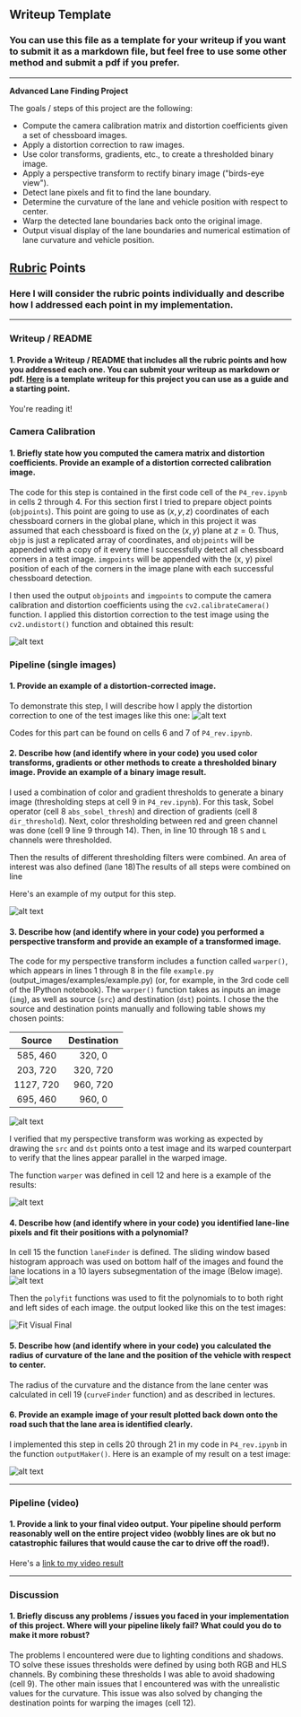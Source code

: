## Writeup Template

### You can use this file as a template for your writeup if you want to submit it as a markdown file, but feel free to use some other method and submit a pdf if you prefer.

---

**Advanced Lane Finding Project**

The goals / steps of this project are the following:

* Compute the camera calibration matrix and distortion coefficients given a set of chessboard images.
* Apply a distortion correction to raw images.
* Use color transforms, gradients, etc., to create a thresholded binary image.
* Apply a perspective transform to rectify binary image ("birds-eye view").
* Detect lane pixels and fit to find the lane boundary.
* Determine the curvature of the lane and vehicle position with respect to center.
* Warp the detected lane boundaries back onto the original image.
* Output visual display of the lane boundaries and numerical estimation of lane curvature and vehicle position.

[//]: # (Image References)

[image1]: ./Screenshot2018-09-1309.53.png "Undistorted"
[image2]: ./Screenshot2018-09-1310.11.png "Road Transformed"
[image3]: ./Screenshot2018-09-135.38.png "Binary Example"
[image4]: ./Screenshot2018-09-1316.png "Warp Example"
[image41]: ./Screenshot2018-09-1316.51.png "Binary warped"
[image5]: ./Screenshot2018-09-1317.49.png "Fit Visual"
[image51]: ./Screenshot2018-09-1411.12.png "Fit Visual Final"
[image6]: ./Screenshot2018-09-1421.35.53.png "Output"
[video1]: ./project_video.mp4 "Video"

## [Rubric](https://review.udacity.com/#!/rubrics/571/view) Points

### Here I will consider the rubric points individually and describe how I addressed each point in my implementation.  

---

### Writeup / README

#### 1. Provide a Writeup / README that includes all the rubric points and how you addressed each one.  You can submit your writeup as markdown or pdf.  [Here](https://github.com/udacity/CarND-Advanced-Lane-Lines/blob/master/writeup_template.md) is a template writeup for this project you can use as a guide and a starting point.  

You're reading it!

### Camera Calibration

#### 1. Briefly state how you computed the camera matrix and distortion coefficients. Provide an example of a distortion corrected calibration image.

The code for this step is contained in the first code cell of the `P4_rev.ipynb` in cells 2 through 4. 
For this section first I tried to prepare object points (`objpoints`). This point are going to use as $(x,y,z)$ coordinates of each chessboard corners in the global plane, which in this project it was assumed that each chessboard is fixed on the $(x,y)$ plane at $z=0$. Thus, `objp` is just a replicated array of coordinates, and `objpoints` will be appended with a copy of it every time I successfully detect all chessboard corners in a test image.  `imgpoints` will be appended with the (x, y) pixel position of each of the corners in the image plane with each successful chessboard detection.  

I then used the output `objpoints` and `imgpoints` to compute the camera calibration and distortion coefficients using the `cv2.calibrateCamera()` function.  I applied this distortion correction to the test image using the `cv2.undistort()` function and obtained this result: 

![alt text][image1]

### Pipeline (single images)

#### 1. Provide an example of a distortion-corrected image.

To demonstrate this step, I will describe how I apply the distortion correction to one of the test images like this one:
![alt text][image2]

Codes for this part can be found on cells 6 and 7 of `P4_rev.ipynb`.

#### 2. Describe how (and identify where in your code) you used color transforms, gradients or other methods to create a thresholded binary image.  Provide an example of a binary image result.

I used a combination of color and gradient thresholds to generate a binary image (thresholding steps at cell 9 in `P4_rev.ipynb`). For this task, Sobel operator (cell 8 `abs_sobel_thresh`) and direction of gradients (cell 8 `dir_threshold`). Next, color thresholding between red and green channel was done (cell 9 line 9 through 14). Then, in line 10 through 18 `S` and `L` channels were thresholded.

Then the results of different thresholding filters were combined. An area of interest was also defined (lane 18)The results of all steps were combined on line      

Here's an example of my output for this step. 

![alt text][image3]

#### 3. Describe how (and identify where in your code) you performed a perspective transform and provide an example of a transformed image.

The code for my perspective transform includes a function called `warper()`, which appears in lines 1 through 8 in the file `example.py` (output_images/examples/example.py) (or, for example, in the 3rd code cell of the IPython notebook).  The `warper()` function takes as inputs an image (`img`), as well as source (`src`) and destination (`dst`) points.  I chose the the source and destination points manually and following table shows my chosen points:

| Source        | Destination   | 
|:-------------:|:-------------:| 
| 585, 460      | 320, 0        | 
| 203, 720      | 320, 720      |
| 1127, 720     | 960, 720      |
| 695, 460      | 960, 0        |

![alt text][image4]

I verified that my perspective transform was working as expected by drawing the `src` and `dst` points onto a test image and its warped counterpart to verify that the lines appear parallel in the warped image.

The function `warper` was defined in cell 12 and here is a example of the results:

![alt text][image41]

#### 4. Describe how (and identify where in your code) you identified lane-line pixels and fit their positions with a polynomial?

In cell 15 the function `laneFinder` is defined. The sliding window based histogram approach was used on bottom half of the images and found the lane locations in a 10 layers subsegmentation of the image (Below image).
![alt text][image5]

Then the `polyfit` functions was used to fit the polynomials to to both right and left sides of each image. the output looked like this on the test images:

![][image51]

#### 5. Describe how (and identify where in your code) you calculated the radius of curvature of the lane and the position of the vehicle with respect to center.

The radius of the curvature and the distance from the lane center was calculated in cell 19 (`curveFinder` function) and as described in lectures.

#### 6. Provide an example image of your result plotted back down onto the road such that the lane area is identified clearly.

I implemented this step in cells 20 through 21 in my code in `P4_rev.ipynb` in the function `outputMaker()`.  Here is an example of my result on a test image:

![alt text][image6]

---

### Pipeline (video)

#### 1. Provide a link to your final video output.  Your pipeline should perform reasonably well on the entire project video (wobbly lines are ok but no catastrophic failures that would cause the car to drive off the road!).

Here's a [link to my video result](./project_video_output3.mp4)

---

### Discussion

#### 1. Briefly discuss any problems / issues you faced in your implementation of this project.  Where will your pipeline likely fail?  What could you do to make it more robust?

The problems I encountered were due to lighting conditions and shadows. TO solve these issues thresholds were defined by using both RGB and HLS channels. By combining these thresholds I was able to avoid shadowing (cell 9). The other main issues that I encountered was with the unrealistic values for the curvature. This issue was also solved by changing the destination points for warping the images (cell 12). 

